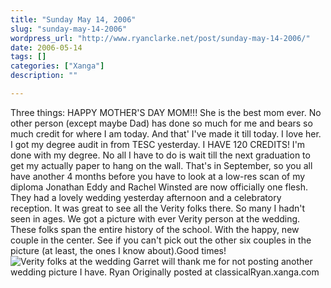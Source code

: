 ```yaml
---
title: "Sunday May 14, 2006"
slug: "sunday-may-14-2006"
wordpress_url: "http://www.ryanclarke.net/post/sunday-may-14-2006/"
date: 2006-05-14
tags: []
categories: ["Xanga"]
description: ""

---
```


Three things:
HAPPY MOTHER'S DAY MOM!!! She is the best mom ever. No other person (except maybe Dad) has done so much for me and bears so much credit for where I am today. And that' I've made it till today. I love her.
I got my degree audit in from TESC yesterday. I HAVE 120 CREDITS! I'm done with my degree. No all I have to do is wait till the next graduation to get my actually paper to hang on the wall. That's in September, so you all have another 4 months before you have to look at a low-res scan of my diploma
Jonathan Eddy and Rachel Winsted are now officially one flesh. They had a lovely wedding yesterday afternoon and a celebratory reception. It was great to see all the Verity folks there. So many I hadn't seen in ages. We got a picture with ever Verity person at the wedding. These folks span the entire history of the school. With the happy, new couple in the center. See if you can't pick out the other six couples in the picture (at least, the ones I know about).Good times!
![Verity folks at the wedding](http://img.photobucket.com/albums/v300/classicalRyan/VerityWedding.jpg)
Garret will thank me for not posting another wedding picture I have.
Ryan
Originally posted at classicalRyan.xanga.com
